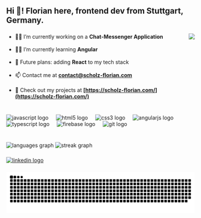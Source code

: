 <h2 align="left">Hi 👋! Florian here, frontend dev from Stuttgart, Germany.</h2>

###





<img align="right" height="160" src="https://github.com/flos-code/flos-code/assets/148456982/d2a6000c-ce33-4505-a369-234c900d21f8"  />




###

- 👷🏼 I’m currently working on a **Chat-Messenger Application**<br><br>
- 👨‍💻 I’m currently learning **Angular**<br><br>
- 🔮 Future plans: adding **React** to my tech stack<br><br> 
- 📫 Contact me at **contact@scholz-florian.com**<br><br>
- 👀 Check out my projects at **[https://scholz-florian.com/](https://scholz-florian.com/)**




###

<br clear="both">

<div align="left">
  <img src="https://cdn.jsdelivr.net/gh/devicons/devicon/icons/javascript/javascript-original.svg" height="30" alt="javascript logo"  />
  <img width="12" />
  <img src="https://cdn.jsdelivr.net/gh/devicons/devicon/icons/html5/html5-original.svg" height="30" alt="html5 logo"  />
  <img width="12" />
  <img src="https://cdn.jsdelivr.net/gh/devicons/devicon/icons/css3/css3-original.svg" height="30" alt="css3 logo"  />
  <img width="12" />
  <img src="https://cdn.jsdelivr.net/gh/devicons/devicon/icons/angularjs/angularjs-original.svg" height="30" alt="angularjs logo"  />
  <img width="12" />
  <img src="https://cdn.jsdelivr.net/gh/devicons/devicon/icons/typescript/typescript-original.svg" height="30" alt="typescript logo"  />
  <img width="12" />
  <img src="https://cdn.jsdelivr.net/gh/devicons/devicon/icons/firebase/firebase-plain.svg" height="30" alt="firebase logo"  />
  <img width="12" />
  <img src="https://cdn.jsdelivr.net/gh/devicons/devicon/icons/git/git-original.svg" height="30" alt="git logo"  />
</div>

###

<br clear="both">

<div align="left">
  <img src="https://github-readme-stats.vercel.app/api/top-langs?username=flos-code&locale=en&hide_title=false&layout=compact&card_width=320&langs_count=5&theme=aura&hide_border=false" height="150" alt="languages graph"  />
  <img src="https://streak-stats.demolab.com?user=flos-code&locale=en&mode=daily&theme=aura&hide_border=false&border_radius=5" height="150" alt="streak graph"  />
</div>

###

<div align="left">
  <a href="https://www.linkedin.com/in/florian-scholz-dev/" target="_blank">
    <img src="https://img.shields.io/static/v1?message=LinkedIn&logo=linkedin&label=&color=0077B5&logoColor=white&labelColor=&style=for-the-badge" height="35" alt="linkedin logo"  />
  </a>
</div>

###

<img src="https://raw.githubusercontent.com/flos-code/flos-code/output/snake.svg" alt="Snake animation" />

###
